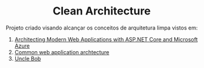 <h1 align="center">Clean Architecture</h1>
<p align="left">
Projeto criado visando alcançar os conceitos de arquitetura limpa vistos em:
</p>

<ol>
  <li>
    <a href="https://aka.ms/webappebook" target="blank">
      Architecting Modern Web Applications with ASP.NET Core and Microsoft Azure
    </a>
  </li>
  <li>
    <a href="https://docs.microsoft.com/en-us/dotnet/architecture/modern-web-apps-azure/common-web-application-architectures" target="blank">
      Common web application archtecture
    </a>  
  </li>
  <li>
    <a href="https://blog.cleancoder.com/uncle-bob/2012/08/13/the-clean-architecture.html" target="blank">
      Uncle Bob
    </a>  
  </li>
</ol
